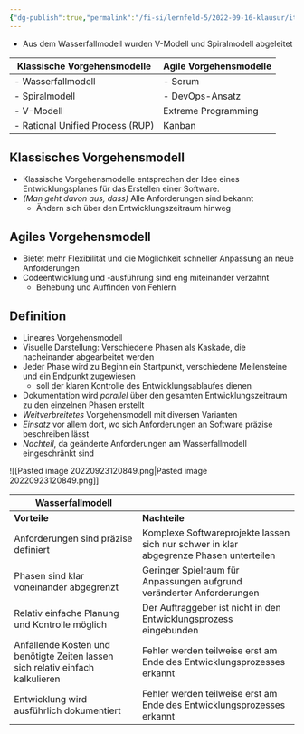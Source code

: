 ```yaml
---
{"dg-publish":true,"permalink":"/fi-si/lernfeld-5/2022-09-16-klausur/it-berufe/"}
---
```



- Aus dem Wasserfallmodell wurden V-Modell und Spiralmodell abgeleitet

| Klassische Vorgehensmodelle      | Agile Vorgehensmodelle |
| -------------------------------- | ---------------------- |
| - Wasserfallmodell               | - Scrum                |
| - Spiralmodell                   | - DevOps-Ansatz        |
| - V-Modell                       | Extreme Programming    |
| - Rational Unified Process (RUP) | Kanban                 | 

## Klassisches Vorgehensmodell

- Klassische Vorgehensmodelle entsprechen der Idee eines Entwicklungsplanes für das Erstellen einer Software.
- _(Man geht davon aus, dass)_ Alle Anforderungen sind bekannt
	- Ändern sich über den Entwicklungszeitraum hinweg
## Agiles Vorgehensmodell
- Bietet mehr Flexibilität und die Möglichkeit schneller Anpassung an neue Anforderungen
- Codeentwicklung und -ausführung sind eng miteinander verzahnt
	- Behebung und Auffinden von Fehlern

## Definition

- Lineares Vorgehensmodell
- Visuelle Darstellung: Verschiedene Phasen als Kaskade, die nacheinander abgearbeitet werden
- Jeder Phase wird zu Beginn ein Startpunkt, verschiedene Meilensteine und ein Endpunkt zugewiesen
	- soll der klaren Kontrolle des Entwicklungsablaufes dienen
- Dokumentation wird *parallel* über den gesamten Entwicklungszeitraum zu den einzelnen Phasen erstellt
- _Weitverbreitetes_ Vorgehensmodell mit diversen Varianten
- _Einsatz_ vor allem dort, wo sich Anforderungen an Software präzise beschreiben lässt
- _Nachteil_, da geänderte Anforderungen am Wasserfallmodell eingeschränkt sind

![[Pasted image 20220923120849.png\|Pasted image 20220923120849.png]]

| Wasserfallmodell      |                                                                                                                                                 | 
| ------------------------------------------------------------------------------ | -------------------------------------------------------------------------------------- |
| **Vorteile**                                                                   | **Nachteile**                                                                          |
| Anforderungen sind präzise definiert                                           | Komplexe Softwareprojekte lassen sich nur schwer in klar abgegrenze Phasen unterteilen |
| Phasen sind klar voneinander abgegrenzt                                        | Geringer Spielraum für Anpassungen aufgrund veränderter Anforderungen                  |
| Relativ einfache Planung und Kontrolle möglich                                 | Der Auftraggeber ist nicht in den Entwicklungsprozess eingebunden                      |
| Anfallende Kosten und benötigte Zeiten lassen sich relativ einfach kalkulieren | Fehler werden teilweise erst am Ende des Entwicklungsprozesses erkannt                 |
| Entwicklung wird ausführlich dokumentiert                                      | Fehler werden teilweise erst am Ende des Entwicklungsprozesses erkannt                 |
